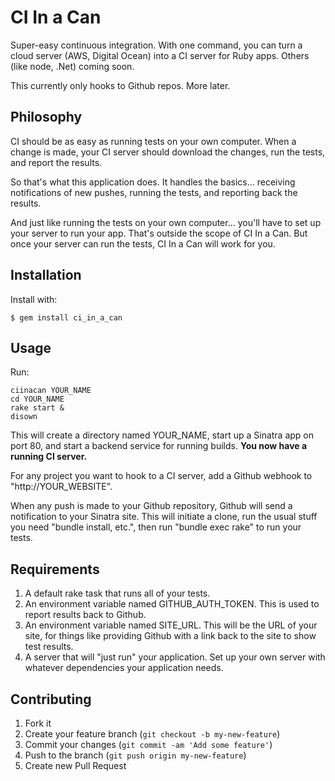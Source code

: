 # CI In a Can

Super-easy continuous integration.  With one command, you can turn a cloud server (AWS, Digital Ocean) into a CI server for Ruby apps. Others (like node, .Net) coming soon.

This currently only hooks to Github repos.  More later.

## Philosophy

CI should be as easy as running tests on your own computer.  When a change is made, your CI server should download the changes, run the tests, and report the results.

So that's what this application does.  It handles the basics... receiving notifications of new pushes, running the tests, and reporting back the results.  

And just like running the tests on your own computer... you'll have to set up your server to run your app.  That's outside the scope of CI In a Can.  But once your server can run the tests, CI In a Can will work for you.

## Installation

Install with:

    $ gem install ci_in_a_can

## Usage

Run:

````
ciinacan YOUR_NAME
cd YOUR_NAME
rake start &
disown
````

This will create a directory named YOUR_NAME, start up a Sinatra app on port 80, and start a backend service for running builds.  **You now have a running CI server.**

For any project you want to hook to a CI server, add a Github webhook to "http://YOUR_WEBSITE".  

When any push is made to your Github repository, Github will send a notification to your Sinatra site.  This will initiate a clone, run the usual stuff you need "bundle install, etc.", then run "bundle exec rake" to run your tests.

## Requirements

1.  A default rake task that runs all of your tests.
2.  An environment variable named GITHUB_AUTH_TOKEN.  This is used to report results back to Github.
3.  An environment variable named SITE_URL.  This will be the URL of your site, for things like providing Github with a link back to the site to show test results.
2.  A server that will "just run" your application.  Set up your own server with whatever dependencies your application needs.  


## Contributing

1. Fork it
2. Create your feature branch (`git checkout -b my-new-feature`)
3. Commit your changes (`git commit -am 'Add some feature'`)
4. Push to the branch (`git push origin my-new-feature`)
5. Create new Pull Request
